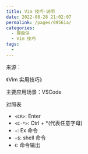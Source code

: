 ```yaml
---
title: Vim 技巧-说明
date: 2022-08-28 21:02:07
permalink: /pages/09561a/
categories:
  - 键盘侠
  - Vim 技巧
tags:
  -
---
```


来源：

《Vim 实用技巧》

主要应用场景：VSCode

对照表

- `<CR>`: Enter
- `<C-*>`: Ctrl + *(代表任意字母)
- `➾`: Ex 命令
- `➾$`: shell 命令
- `《`: 命令输出
